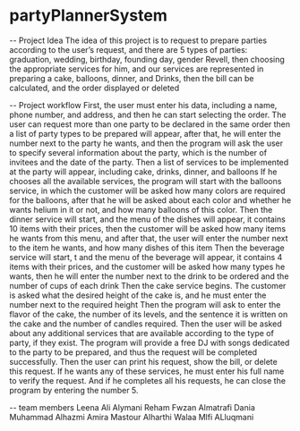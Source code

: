 # partyPlannerSystem

-- Project Idea
The idea of this project is to request to prepare parties according to the user’s request, and there are 5 types of parties: graduation, wedding, birthday, founding day, gender Revell, then choosing the appropriate services for him, and our services are represented in preparing a cake, balloons, dinner, and Drinks, then the bill can be calculated, and the order displayed or deleted 

-- Project workflow 
First, the user must enter his data, including a name, phone number, and address, and then he can start selecting the order. The user can request more than one party to be declared in the same order then a list of party types to be prepared will appear, after that, he will enter the number next to the party he wants, and then the program will ask the user to specify several information about the party, which is the number of invitees and the date of the party. Then a list of services to be implemented at the party will appear, including cake, drinks, dinner, and balloons If he chooses all the available services, the program will start with the balloons service, in which the customer will be asked how many colors are required for the balloons, after that he will be asked about each color and whether he wants helium in it or not, and how many balloons of this color. Then the dinner service will start, and the menu of the dishes will appear, it contains 10 items with their prices, then the customer will be asked how many items he wants from this menu, and after that, the user will enter the number next to the item he wants, and how many dishes of this item Then the beverage service will start, t and the menu of the beverage will appear, it contains 4 items with their prices, and the customer will be asked how many types he wants, then he will enter the number next to the drink to be ordered and the number of cups of each drink Then the cake service begins. The customer is asked what the desired height of the cake is, and he must enter the number next to the required height Then the program will ask to enter the flavor of the cake, the number of its levels, and the sentence it is written on the cake and the number of candles required. Then the user will be asked about any additional services that are available according to the type of party, if they exist. The program will provide a free DJ with songs dedicated to the party to be prepared, and thus the request will be completed successfully. Then the user can print his request, show the bill, or delete this request. If he wants any of these services, he must enter his full name to verify the request. And if he completes all his requests, he can close the program by entering the number 5.


-- team members
Leena Ali Alymani 
Reham Fwzan Almatrafi
Dania Muhammad Alhazmi
Amira Mastour Alharthi 
Walaa Mlfi ALluqmani


